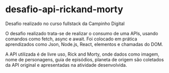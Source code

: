 # desafio-api-rickand-morty

Desafio realizado no curso fullstack da Campinho Digital

O desafio realizado trata-se de realizar o consumo de uma APIs, usando comandos como fetch, async e await.
Foi colocado em prática aprendizados como Json, Node.js, React, elementos e chamadas do DOM.

A API utilizada é de livre uso, Rick and Morty, onde dados como imagem, nome de personagens, guia de episódios, planeta de origem são coletados da API original e apresentadas na atividade desenvolvida.
